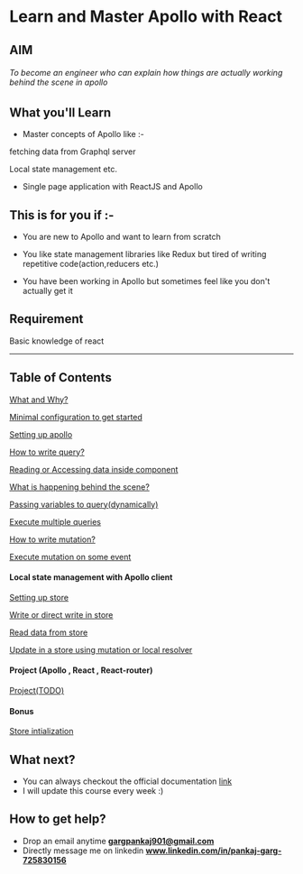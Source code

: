 # Learn and Master Apollo with React

## AIM

###### To become an engineer who can explain how things are actually working behind the scene in apollo

## What you'll Learn

- Master concepts of Apollo like :-

fetching data from Graphql server

Local state management etc.

- Single page application with ReactJS and Apollo

## This is for you if :-

- You are new to Apollo and want to learn from scratch

* You like state management libraries like Redux but tired of writing repetitive code(action,reducers etc.)

- You have been working in Apollo but sometimes feel like you don't actually get it

## Requirement

Basic knowledge of react

---

## Table of Contents

[What and Why?](https://github.com/ipankajgarg/Getting-started-with-apollo/tree/master/Introduction)

[Minimal configuration to get started](https://github.com/ipankajgarg/Getting-started-with-apollo/tree/master/first-01)

[Setting up apollo](https://github.com/ipankajgarg/Getting-started-with-apollo/tree/master/setting-up-apollo)

[How to write query?](https://github.com/ipankajgarg/Getting-started-with-apollo/tree/master/writing-first-query)

[Reading or Accessing data inside component](https://github.com/ipankajgarg/Getting-started-with-apollo/tree/master/accessing-data)

[What is happening behind the scene?](https://github.com/ipankajgarg/Getting-started-with-apollo/tree/master/behind-the%20-scene)

[Passing variables to query(dynamically)](https://github.com/ipankajgarg/Getting-started-with-apollo/tree/master/variables-in-query)

[Execute multiple queries](https://github.com/ipankajgarg/Getting-started-with-apollo/tree/master/execute-multiple-queries)

[How to write mutation?](https://github.com/ipankajgarg/Getting-started-with-apollo/tree/master/mutation/writing-first-mutation)

[Execute mutation on some event](https://github.com/ipankajgarg/Getting-started-with-apollo/tree/master/mutation/execute-mutation)

#### Local state management with Apollo client

[Setting up store](https://github.com/ipankajgarg/Getting-started-with-apollo/tree/master/localStateManagement/store-setup)

[Write or direct write in store](https://github.com/ipankajgarg/Getting-started-with-apollo/tree/master/localStateManagement/writing-in-store)

[Read data from store](https://github.com/ipankajgarg/Getting-started-with-apollo/tree/master/localStateManagement/read-data-from-store)

[Update in a store using mutation or local resolver](https://github.com/ipankajgarg/Getting-started-with-apollo/tree/master/localStateManagement/update-store-usingMutation)

#### Project (Apollo , React , React-router)

[Project(TODO)](https://github.com/ipankajgarg/Getting-started-with-apollo/tree/master/project)

#### Bonus

[Store intialization](https://github.com/ipankajgarg/Getting-started-with-apollo/tree/master/bonus/store-initialization)

## What next?

- You can always checkout the official documentation [link](https://www.apollographql.com/docs/react/)
- I will update this course every week :)

## How to get help?

- Drop an email anytime **gargpankaj901@gmail.com**
- Directly message me on linkedin **www.linkedin.com/in/pankaj-garg-725830156**
